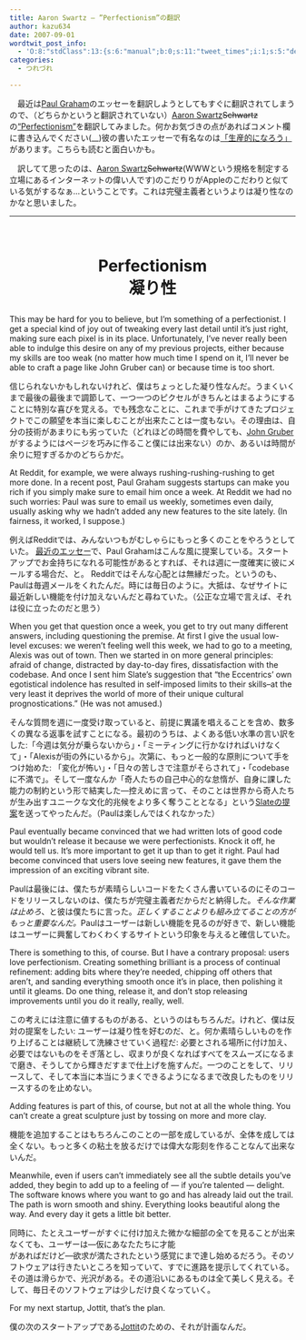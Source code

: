 ```yaml
---
title: Aaron Swartz — ”Perfectionism”の翻訳
author: kazu634
date: 2007-09-01
wordtwit_post_info:
  - 'O:8:"stdClass":13:{s:6:"manual";b:0;s:11:"tweet_times";i:1;s:5:"delay";i:0;s:7:"enabled";i:1;s:10:"separation";s:2:"60";s:7:"version";s:3:"3.7";s:14:"tweet_template";b:0;s:6:"status";i:2;s:6:"result";a:0:{}s:13:"tweet_counter";i:2;s:13:"tweet_log_ids";a:1:{i:0;i:3207;}s:9:"hash_tags";a:0:{}s:8:"accounts";a:1:{i:0;s:7:"kazu634";}}'
categories:
  - つれづれ

---
```

<div class="section">
<p>
    　最近は<a href="http://www.paulgraham.com/" onclick="__gaTracker('send', 'event', 'outbound-article', 'http://www.paulgraham.com/', 'Paul Graham');" target="balnk">Paul Graham</a>のエッセーを翻訳しようとしてもすぐに翻訳されてしまうので、（どちらかというと翻訳されていない）<a href="http://en.wikipedia.org/wiki/Aaron_Swartz" onclick="__gaTracker('send', 'event', 'outbound-article', 'http://en.wikipedia.org/wiki/Aaron_Swartz', 'Aaron Swartz');" target="_top">Aaron Swartz</a><strike>Schwartz</strike>の<a href="http://www.aaronsw.com/weblog/perfectionism" onclick="__gaTracker('send', 'event', 'outbound-article', 'http://www.aaronsw.com/weblog/perfectionism', '&#8220;Perfectionism&#8221;');" target="blank">&#8220;Perfectionism&#8221;</a>を翻訳してみました。何かお気づきの点があればコメント欄に書き込んでください(__)彼の書いたエッセーで有名なのは<a href="http://www.emptypage.jp/translations/aaron/productivity.html" onclick="__gaTracker('send', 'event', 'outbound-article', 'http://www.emptypage.jp/translations/aaron/productivity.html', '「生産的になろう」');" target="_blank">「生産的になろう」</a>があります。こちらも読むと面白いかも。
</p>
  
<p>
    　訳してて思ったのは、<a href="http://en.wikipedia.org/wiki/Aaron_Swartz" onclick="__gaTracker('send', 'event', 'outbound-article', 'http://en.wikipedia.org/wiki/Aaron_Swartz', 'Aaron Swartz');" target="_top">Aaron Swartz</a><strike>Schwartz</strike>(WWWという規格を制定する立場にあるインターネットの偉い人です)のこだりりがAppleのこだわりと似ている気がするなぁ…ということです。これは完璧主義者というよりは凝り性なのかなと思いました。
</p>
  
<hr />
  
<center>
<br /> 
    
<h1>
<p>
        Perfectionism<br />凝り性
</p>
</h1>
    
<p>
</center> 
      
<p>
        This may be hard for you to believe, but I&#8217;m something of a perfectionist. I get a special kind of joy out of tweaking every last detail until it&#8217;s just right, making sure each pixel is in its place. Unfortunately, I&#8217;ve never really been able to indulge this desire on any of my previous projects, either because my skills are too weak (no matter how much time I spend on it, I&#8217;ll never be able to craft a page like John Gruber can) or because time is too short.
</p>
      
<p>
        信じられないかもしれないけれど、僕はちょっとした凝り性なんだ。うまくいくまで最後の最後まで調節して、一つ一つのピクセルがきちんとはまるようにすることに特別な喜びを覚える。でも残念なことに、これまで手がけてきたプロジェクトでこの願望を本当に楽しむことが出来たことは一度もない。その理由は、自分の技術があまりにも劣っていた（どれほどの時間を費やしても、<a href="http://daringfireball.net/" onclick="__gaTracker('send', 'event', 'outbound-article', 'http://daringfireball.net/', 'John Gruber');" target="blank">John Gruber</a>がするようにはページを巧みに作ること僕には出来ない）のか、あるいは時間が余りに短すぎるかのどちらかだ。
</p>
      
<p>
        At Reddit, for example, we were always rushing-rushing-rushing to get more done. In a recent post, Paul Graham suggests startups can make you rich if you simply make sure to email him once a week. At Reddit we had no such worries: Paul was sure to email us weekly, sometimes even daily, usually asking why we hadn&#8217;t added any new features to the site lately. (In fairness, it worked, I suppose.)
</p>
      
<p>
        例えばRedditでは、みんないつもがむしゃらにもっと多くのことをやろうとしていた。 <a href="http://www.aoky.net/articles/paul_graham/die.htm" onclick="__gaTracker('send', 'event', 'outbound-article', 'http://www.aoky.net/articles/paul_graham/die.htm', '最近のエッセー');" target="blank">最近のエッセー</a>で、Paul Grahamはこんな風に提案している。スタートアップでお金持ちになれる可能性があるとすれば、それは週に一度確実に彼にメールする場合だ、と。 Redditではそんな心配とは無縁だった。というのも、Paulは毎週メールをくれたんだ。時には毎日のように。大抵は、なぜサイトに最近新しい機能を付け加えないんだと尋ねていた。（公正な立場で言えば、それは役に立ったのだと思う）
</p>
      
<p>
        When you get that question once a week, you get to try out many different answers, including questioning the premise. At first I give the usual low-level excuses: we weren&#8217;t feeling well this week, we had to go to a meeting, Alexis was out of town. Then we started in on more general principles: afraid of change, distracted by day-to-day fires, dissatisfaction with the codebase. And once I sent him Slate&#8217;s suggestion that &#8220;the Eccentrics&#8217; own egotistical indolence has resulted in self-imposed limits to their skills&#8211;at the very least it deprives the world of more of their unique cultural prognostications.&#8221; (He was not amused.)
</p>
      
<p>
        そんな質問を週に一度受け取っていると、前提に異議を唱えることを含め、数多くの異なる返事を試すことになる。最初のうちは、よくある低い水準の言い訳をした:「今週は気分が乗らないから」・「ミーティングに行かなければいけなくて」・「Alexisが街の外にいるから」。次第に、もっと一般的な原則について手をつけ始めた: 「変化が怖い」・「日々の苦しさで注意がそらされて」・「codebaseに不満で」。そして一度なんか「奇人たちの自己中心的な怠惰が、自身に課した能力の制約という形で結実した―控えめに言って、そのことは世界から奇人たちが生み出すユニークな文化的兆候をより多く奪うこととなる」という<a href="http://www.slate.com/id/2141797" onclick="__gaTracker('send', 'event', 'outbound-article', 'http://www.slate.com/id/2141797', 'Slateの提案');" target="blank">Slateの提案</a>を送ってやったんだ。（Paulは楽しんではくれなかった）
</p>
      
<p>
        Paul eventually became convinced that we had written lots of good code but wouldn&#8217;t release it because we were perfectionists. Knock it off, he would tell us. It&#8217;s more important to get it up than to get it right. Paul had become convinced that users love seeing new features, it gave them the impression of an exciting vibrant site.
</p>
      
<p>
        Paulは最後には、僕たちが素晴らしいコードをたくさん書いているのにそのコードをリリースしないのは、僕たちが完璧主義者だからだと納得した。<i>そんな作業は止めろ</i>、と彼は僕たちに言った。<i>正しくすることよりも組み立てることの方がもっと重要なんだ。</i>Paulはユーザーは新しい機能を見るのが好きで、新しい機能はユーザーに興奮してわくわくするサイトという印象を与えると確信していた。
</p>
      
<p>
        There is something to this, of course. But I have a contrary proposal: users love perfectionism. Creating something brilliant is a process of continual refinement: adding bits where they&#8217;re needed, chipping off others that aren&#8217;t, and sanding everything smooth once it&#8217;s in place, then polishing it until it gleams. Do one thing, release it, and don&#8217;t stop releasing improvements until you do it really, really, well.
</p>
      
<p>
        この考えには注意に値するものがある、というのはもちろんだ。けれど、僕は反対の提案をしたい: ユーザーは凝り性を好むのだ、と。何か素晴らしいものを作り上げることは継続して洗練させていく過程だ: 必要とされる場所に付け加え、必要ではないものをそぎ落とし、収まりが良くなればすべてをスムーズになるまで磨き、そうしてから輝きだすまで仕上げを施すんだ。一つのことをして、リリースして、そして本当に本当にうまくできるようになるまで改良したものをリリースするのを止めない。
</p>
      
<p>
        Adding features is part of this, of course, but not at all the whole thing. You can&#8217;t create a great sculpture just by tossing on more and more clay.
</p>
      
<p>
        機能を追加することはもちろんこのことの一部を成しているが、全体を成しては全くない。もっと多くの粘土を放るだけでは偉大な彫刻を作ることなんて出来ないんだ。
</p>
      
<p>
        Meanwhile, even if users can&#8217;t immediately see all the subtle details you&#8217;ve added, they begin to add up to a feeling of &#8212; if you&#8217;re talented &#8212; delight. The software knows where you want to go and has already laid out the trail. The path is worn smooth and shiny. Everything looks beautiful along the way. And every day it gets a little bit better.
</p>
      
<p>
        同時に、たとえユーザーがすぐに付け加えた微かな細部の全てを見ることが出来なくても、ユーザーは―仮にあなたたちに才能<br /> があればだけど―欲求が満たされたという感覚にまで達し始めるだろう。そのソフトウェアは行きたいところを知っていて、すでに進路を提示してくれている。その道は滑らかで、光沢がある。その道沿いにあるものは全て美しく見える。そして、毎日そのソフトウェアは少しだけ良くなっていく。
</p>
      
<p>
        For my next startup, Jottit, that&#8217;s the plan.
</p>
      
<p>
        僕の次のスタートアップである<a href="http://jottit.com/" onclick="__gaTracker('send', 'event', 'outbound-article', 'http://jottit.com/', 'Jottit');" target="blank">Jottit</a>のための、それが計画なんだ。
</p></div>
